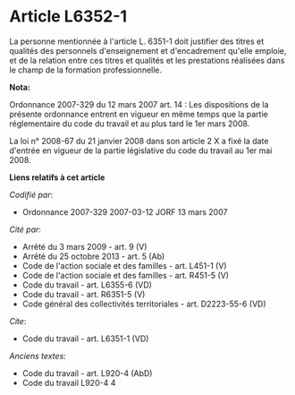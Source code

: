 # Article L6352-1

La personne mentionnée à l'article L. 6351-1 doit justifier des titres et qualités des personnels d'enseignement et
d'encadrement qu'elle emploie, et de la relation entre ces titres et qualités et les prestations réalisées dans le champ de
la formation professionnelle.

**Nota:**

Ordonnance 2007-329 du 12 mars 2007 art. 14 : Les dispositions de la présente ordonnance entrent en vigueur en même temps que
la partie réglementaire du code du travail et au plus tard le 1er mars 2008. 

La loi n° 2008-67 du 21 janvier 2008 dans son article 2 X a fixé la date d'entrée en vigueur de la partie législative du code
du travail au 1er mai 2008.

**Liens relatifs à cet article**

_Codifié par_:

  - Ordonnance 2007-329 2007-03-12 JORF 13 mars 2007

_Cité par_:

  - Arrêté du 3 mars 2009 - art. 9 (V)
  - Arrêté du 25 octobre 2013 - art. 5 (Ab)
  - Code de l'action sociale et des familles - art. L451-1 (V)
  - Code de l'action sociale et des familles - art. R451-5 (V)
  - Code du travail - art. L6355-6 (VD)
  - Code du travail - art. R6351-5 (V)
  - Code général des collectivités territoriales - art. D2223-55-6 (VD)

_Cite_:

  - Code du travail - art. L6351-1 (VD)

_Anciens textes_:

  - Code du travail - art. L920-4 (AbD)
  - Code du travail L920-4 4
